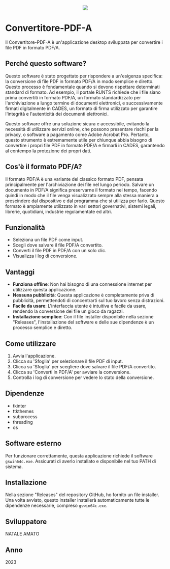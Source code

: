 <p align="center">
  <img src="https://github.com/Nat-Amato/Convertitore-PDF-A/assets/48321178/6cf4ef00-5549-4244-9140-21aabcb48a61" />
</p>

# Convertitore-PDF-A

Il Convertitore-PDF-A è un'applicazione desktop sviluppata per convertire i file PDF in formato PDF/A.

## Perché questo software?
Questo software è stato progettato per rispondere a un'esigenza specifica: la conversione di file PDF in formato PDF/A in modo semplice e diretto. Questo processo è fondamentale quando si devono rispettare determinati standard di formato. Ad esempio, il portale RUNTS richiede che i file siano prima convertiti in formato PDF/A, un formato standardizzato per l'archiviazione a lungo termine di documenti elettronici, e successivamente firmati digitalmente in CADES, un formato di firma utilizzato per garantire l'integrità e l'autenticità dei documenti elettronici. 

Questo software offre una soluzione sicura e accessibile, evitando la necessità di utilizzare servizi online, che possono presentare rischi per la privacy, o software a pagamento come Adobe Acrobat Pro. Pertanto, questo strumento è estremamente utile per chiunque abbia bisogno di convertire i propri file PDF in formato PDF/A e firmarli in CADES, garantendo al contempo la protezione dei propri dati.

## Cos'è il formato PDF/A?
Il formato PDF/A è una variante del classico formato PDF, pensata principalmente per l'archiviazione dei file nel lungo periodo. Salvare un documento in PDF/A significa preservarne il formato nel tempo, facendo quindi in modo che il file venga visualizzato sempre alla stessa maniera a prescindere dal dispositivo e dal programma che si utilizza per farlo. Questo formato è ampiamente utilizzato in vari settori governativi, sistemi legali, librerie, quotidiani, industrie regolamentate ed altri.

## Funzionalità
- Seleziona un file PDF come input.
- Scegli dove salvare il file PDF/A convertito.
- Converti il file PDF in PDF/A con un solo clic.
- Visualizza i log di conversione.

## Vantaggi
- **Funziona offline**: Non hai bisogno di una connessione internet per utilizzare questa applicazione.
- **Nessuna pubblicità**: Questa applicazione è completamente priva di pubblicità, permettendoti di concentrarti sul tuo lavoro senza distrazioni.
- **Facile da usare**: L'interfaccia utente è intuitiva e facile da usare, rendendo la conversione dei file un gioco da ragazzi.
- **Installazione semplice**: Con il file installer disponibile nella sezione "Releases", l'installazione del software e delle sue dipendenze è un processo semplice e diretto.

## Come utilizzare
1. Avvia l'applicazione.
2. Clicca su 'Sfoglia' per selezionare il file PDF di input.
3. Clicca su 'Sfoglia' per scegliere dove salvare il file PDF/A convertito.
4. Clicca su 'Converti in PDF/A' per avviare la conversione.
5. Controlla i log di conversione per vedere lo stato della conversione.

## Dipendenze
- tkinter
- ttkthemes
- subprocess
- threading
- os

## Software esterno
Per funzionare correttamente, questa applicazione richiede il software `gswin64c.exe`. Assicurati di averlo installato e disponibile nel tuo PATH di sistema.

## Installazione
Nella sezione "Releases" del repository GitHub, ho fornito un file installer. Una volta avviato, questo installer installerà automaticamente tutte le dipendenze necessarie, compreso `gswin64c.exe`.

## Sviluppatore
NATALE AMATO

## Anno
2023
